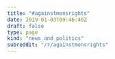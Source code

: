 ```yaml
---
title: "#againstmensrights"
date: 2019-01-03T09:46:40Z
draft: false
type: page
kind: "news_and_politics"
subreddit: "/r/againstmensrights"
---
```


